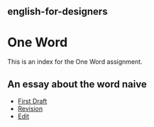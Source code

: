 ## english-for-designers

# One Word
This is an index for the One Word assignment.

## An essay about the word naive

- [First Draft](https://github.com/Delideer/english-for-designers/blob/main/01-one-word/first-draft.md)
- [Revision](https://github.com/Delideer/english-for-designers/blob/main/01-one-word/revision.md)
- [Edit](https://github.com/Delideer/english-for-designers/blob/main/01-one-word/index.md)






































